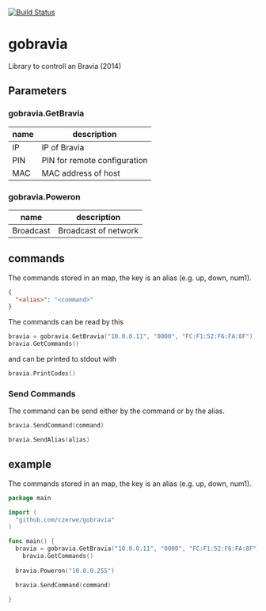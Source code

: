 [![Build Status](https://travis-ci.org/czerwe/gobravia.svg?branch=master)](https://travis-ci.org/czerwe/gobravia)

# gobravia
Library to controll an Bravia (2014)


## Parameters

### gobravia.GetBravia
| name | description | 
|---|---|
| IP | IP of Bravia | 
| PIN | PIN for remote configuration | 
| MAC | MAC address of host  | 

### gobravia.Poweron
| name | description | 
|---|---|
| Broadcast | Broadcast of network | 


## commands

The commands stored in an map, the key is an alias (e.g. up, down, num1).

```json
{
  "<alias>": "<command>"
}
```
The commands can be read by this
```go
bravia = gobravia.GetBravia("10.0.0.11", "0000", "FC:F1:52:F6:FA:8F")
bravia.GetCommands()
```
and can be printed to stdout with
```go
bravia.PrintCodes()
```
### Send Commands

The command can be send either by the command or by the alias.

```go
bravia.SendCommand(command)
```

```go
bravia.SendAlias(alias)
```

## example

The commands stored in an map, the key is an alias (e.g. up, down, num1).

```go
package main

import (
  "github.com/czerwe/gobravia"
)

func main() {
  bravia = gobravia.GetBravia("10.0.0.11", "0000", "FC:F1:52:F6:FA:8F")
	bravia.GetCommands()
  
  bravia.Poweron("10.0.0.255")

  bravia.SendCommand(command)
  
}
```
